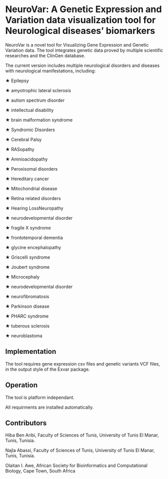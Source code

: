 # NeuroVar: A Genetic Expression and Variation data visualization tool for Neurological diseases’ biomarkers

NeuroVar is a novel tool for Visualizing Gene Expression and Genetic Variation data. The tool integrates genetic data proved by multiple scientific researches and the ClinGen database.

The current version includes multiple neurological disorders  and diseases with neurological manifestations, including:

★	Epilepsy

★	amyotrophic lateral sclerosis

★	autism spectrum disorder

★	intellectual disability

★	brain malformation syndrome

★	Syndromic Disorders

★	Cerebral Palsy

★	RASopathy

★	Amnioacidopathy

★	Peroxisomal disorders

★	Hereditary cancer

★	Mitochondrial disease

★	Retina related disorders

★	Hearing LossNeuropathy

★	neurodevelopmental disorder

★	fragile X syndrome

★	frontotemporal dementia

★	glycine encephalopathy

★	Griscelli syndrome

★	Joubert syndrome

★	Microcephaly

★	neurodevelopmental disorder

★	neurofibromatosis

★	Parkinson disease

★	PHARC syndrome

★	tuberous sclerosis

★	neuroblastoma



## Implementation

The tool requires gene expression csv files and genetic variants VCF files, in the output style of the Exvar package.


## Operation

The tool is platform independant.

All requirments are installed automatically.


## Contributors

Hiba Ben Aribi, Faculty of Sciences of Tunis, University of Tunis El Manar, Tunis, Tunisia.

Najla Abassi, Faculty of Sciences of Tunis, University of Tunis El Manar, Tunis, Tunisia.

Olaitan I. Awe, African Society for Bioinformatics and Computational Biology, Cape Town, South Africa
